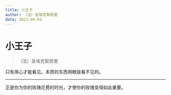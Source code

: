 ```yaml
---
title: 小王子
author: （法）圣埃克絮佩里
date: 2023-09-01
---
```


# 小王子

> （法）圣埃克絮佩里

只有用心才能看见。本质的东西用眼是看不见的。

---

正是你为你的玫瑰花费的时光，才使你的玫瑰变得如此重要。
